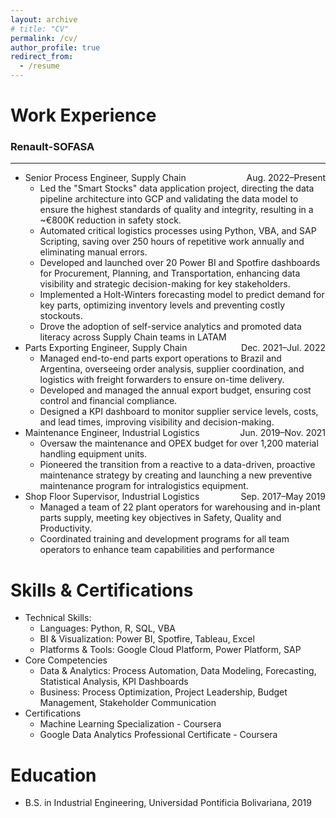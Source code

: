 ```yaml
---
layout: archive
# title: "CV"
permalink: /cv/
author_profile: true
redirect_from:
  - /resume
---
```


<!-- {% include base_path %} -->

Work Experience
======

### Renault-SOFASA
---
* Senior Process Engineer, Supply Chain <span style="float:right;">Aug. 2022–Present</span>
  * Led the "Smart Stocks" data application project, directing the data pipeline architecture into GCP and validating the data model to ensure the highest standards of quality and integrity, resulting in a ~€800K reduction in safety stock. 
  * Automated critical logistics processes using Python, VBA, and SAP Scripting, saving over 250 hours of repetitive work annually and eliminating manual errors. 
  * Developed and launched over 20 Power BI and Spotfire dashboards for Procurement, Planning, and Transportation, enhancing data visibility and strategic decision-making for key stakeholders. 
  * Implemented a Holt-Winters forecasting model to predict demand for key parts, optimizing inventory levels and preventing costly stockouts. 
  * Drove the adoption of self-service analytics and promoted data literacy across Supply Chain teams in LATAM
* Parts Exporting Engineer, Supply Chain <span style="float:right;">Dec. 2021–Jul. 2022</span>
  * Managed end-to-end parts export operations to Brazil and Argentina, overseeing order analysis, supplier coordination, and logistics with freight forwarders to ensure on-time delivery. 
  * Developed and managed the annual export budget, ensuring cost control and financial compliance. 
  * Designed a KPI dashboard to monitor supplier service levels, costs, and lead times, improving visibility and decision-making. 
* Maintenance Engineer, Industrial Logistics <span style="float:right;">Jun. 2019–Nov. 2021</span>
  * Oversaw the maintenance and OPEX budget for over 1,200 material handling equipment units. 
  * Pioneered the transition from a reactive to a data-driven, proactive maintenance strategy by creating and launching a new preventive maintenance program for intralogistics equipment. 
* Shop Floor Supervisor, Industrial Logistics <span style="float:right;">Sep. 2017–May 2019</span>
  * Managed a team of 22 plant operators for warehousing and in-plant parts supply, meeting key objectives in Safety, Quality and Productivity. 
  * Coordinated training and development programs for all team operators to enhance team capabilities and performance
  
Skills & Certifications
======
* Technical Skills:
  * Languages: Python, R, SQL, VBA
  * BI & Visualization: Power BI, Spotfire, Tableau, Excel
  * Platforms & Tools: Google Cloud Platform, Power Platform, SAP
* Core Competencies
  * Data & Analytics: Process Automation, Data Modeling, Forecasting, Statistical Analysis, KPI Dashboards
  * Business: Process Optimization, Project Leadership, Budget Management, Stakeholder Communication
* Certifications
  * Machine Learning Specialization - Coursera
  * Google Data Analytics Professional Certificate - Coursera

Education
======
* B.S. in Industrial Engineering, Universidad Pontificia Bolivariana, 2019

<!-- Publications
======
  <ul>{% for post in site.publications reversed %}
    {% include archive-single-cv.html %}
  {% endfor %}</ul>
  
Talks
======
  <ul>{% for post in site.talks reversed %}
    {% include archive-single-talk-cv.html  %}
  {% endfor %}</ul>
  
Teaching
======
  <ul>{% for post in site.teaching reversed %}
    {% include archive-single-cv.html %}
  {% endfor %}</ul>
  
Service and leadership
======
* Currently signed in to 43 different slack teams -->

